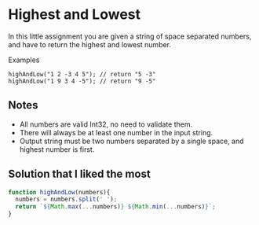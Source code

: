 # Highest and Lowest

In this little assignment you are given a string of space separated numbers, and have to return the highest and lowest
number.

Examples

```highAndLow("1 2 3 4 5");  // return "5 1"
highAndLow("1 2 -3 4 5"); // return "5 -3"
highAndLow("1 9 3 4 -5"); // return "9 -5"
```

## Notes

- All numbers are valid Int32, no need to validate them.
- There will always be at least one number in the input string.
- Output string must be two numbers separated by a single space, and highest number is first.

## Solution that I liked the most

```javascript
function highAndLow(numbers){
  numbers = numbers.split(' ');
  return `${Math.max(...numbers)} ${Math.min(...numbers)}`;
}
```